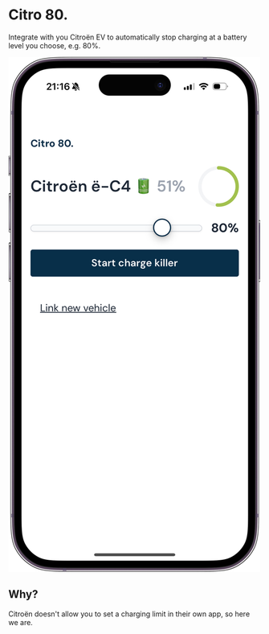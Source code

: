 # Citro 80.

Integrate with you Citroën EV to automatically stop charging at a battery level you choose, e.g. 80%.

![Screenshot](./screenshot.png)

## Why?

Citroën doesn't allow you to set a charging limit in their own app, so here we are.
